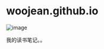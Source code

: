 # woojean.github.io

![image](https://github.com/woojean/woojean.github.io/blob/master/images/icon.png)

我的读书笔记。。



